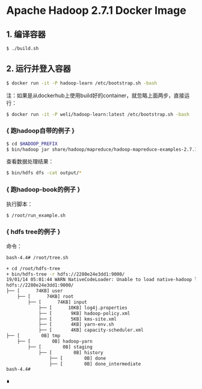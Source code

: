 # Apache Hadoop 2.7.1 Docker Image

## 1. 编译容器

```bash
$ ./build.sh
```

## 2. 运行并登入容器

```bash
$ docker run -it -P hadoop-learn /etc/bootstrap.sh -bash
```

注：如果是从dockerhub上使用build好的container，就忽略上面两步，直接运行：

```bash
$ docker run -it -P weli/hadoop-learn:latest /etc/bootstrap.sh -bash
```

### { 跑hadoop自带的例子 }

```bash
$ cd $HADOOP_PREFIX
$ bin/hadoop jar share/hadoop/mapreduce/hadoop-mapreduce-examples-2.7.1.jar grep input output 'dfs[a-z.]+'
```

查看数据处理结果：

```bash
$ bin/hdfs dfs -cat output/*
```

### { 跑hadoop-book的例子 }

执行脚本：

```bash
$ /root/run_example.sh
```

### { hdfs tree的例子 }

命令：

```bash
bash-4.4# /root/tree.sh
```

```bash
+ cd /root/hdfs-tree
+ bin/hdfs-tree -r hdfs://2280e24e3dd1:9000/
19/01/14 05:01:44 WARN NativeCodeLoader: Unable to load native-hadoop library for your platform... using builtin-java classes where applicable
hdfs://2280e24e3dd1:9000/
├── [      74KB] user
	├── [      74KB] root
		├── [      74KB] input
			├── [      10KB] log4j.properties
			├── [       9KB] hadoop-policy.xml
			├── [       5KB] kms-site.xml
			├── [       4KB] yarn-env.sh
			├── [       4KB] capacity-scheduler.xml
├── [        0B] tmp
	├── [        0B] hadoop-yarn
		├── [        0B] staging
			├── [        0B] history
				├── [        0B] done
				├── [        0B] done_intermediate
bash-4.4#
```

∎

